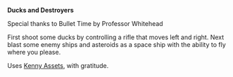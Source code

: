 **Ducks and Destroyers**

Special thanks to Bullet Time by Professor Whitehead

First shoot some ducks by controlling a rifle that moves left and right. Next blast some enemy ships and asteroids as a space ship with the ability to fly where you please.

Uses [Kenny Assets](https://kenney.nl/assets/), with gratitude.